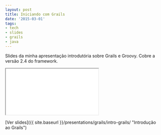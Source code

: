 ```yaml
---
layout: post
title: Iniciando com Grails
date: '2015-03-01'
tags:
- tech
- slides
- grails
- java
---
```

Slides da minha apresentação introdutória sobre Grails e Groovy. Cobre a versão 2.4 do framework.

<iframe src="{{ site.baseurl }}/presentations/grails/intro-grails/index.html">
</iframe>


[Ver slides]({{ site.baseurl }}/presentations/grails/intro-grails/ "Introdução ao Grails")